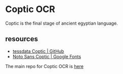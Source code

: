 # Coptic OCR

Coptic is the final stage of ancient egyptian language.

## resources

- [tessdata Coptic | GitHub](https://github.com/Shreeshrii/tessdata_coptic)
- [Noto Sans Coptic | Google Fonts](https://fonts.google.com/noto/specimen/Noto+Sans+Coptic)

The main repo for Coptic OCR is [here](https://github.com/abanoubha/coptic-ocr)
